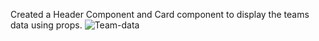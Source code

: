 
Created a Header Component and Card component to display the teams data using props.
![Team-data](https://user-images.githubusercontent.com/76955371/205437337-1c9a124a-065a-428d-a22a-71502985051a.png)



